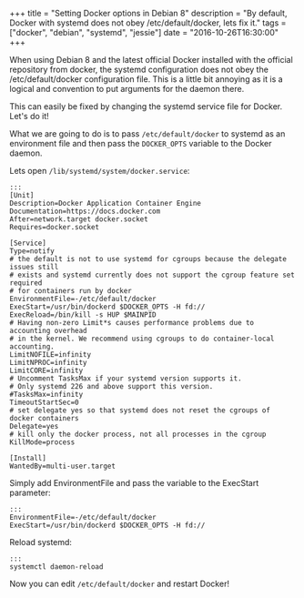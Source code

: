 +++
title = "Setting Docker options in Debian 8"
description = "By default, Docker with systemd does not obey /etc/default/docker, lets fix it."
tags = ["docker", "debian", "systemd", "jessie"]
date = "2016-10-26T16:30:00"
+++

When using Debian 8 and the latest official Docker installed with the official repository from docker, the systemd configuration does not obey the /etc/default/docker configuration file. This is a little bit annoying as it is a logical and convention to put arguments for the daemon there.

This can easily be fixed by changing the systemd service file for Docker. Let's do it!

What we are going to do is to pass `/etc/default/docker` to systemd as an environment file and then pass the `DOCKER_OPTS` variable to the Docker daemon.

Lets open `/lib/systemd/system/docker.service`:

    :::
    [Unit]
    Description=Docker Application Container Engine
    Documentation=https://docs.docker.com
    After=network.target docker.socket
    Requires=docker.socket

    [Service]
    Type=notify
    # the default is not to use systemd for cgroups because the delegate issues still
    # exists and systemd currently does not support the cgroup feature set required
    # for containers run by docker
    EnvironmentFile=-/etc/default/docker
    ExecStart=/usr/bin/dockerd $DOCKER_OPTS -H fd://
    ExecReload=/bin/kill -s HUP $MAINPID
    # Having non-zero Limit*s causes performance problems due to accounting overhead
    # in the kernel. We recommend using cgroups to do container-local accounting.
    LimitNOFILE=infinity
    LimitNPROC=infinity
    LimitCORE=infinity
    # Uncomment TasksMax if your systemd version supports it.
    # Only systemd 226 and above support this version.
    #TasksMax=infinity
    TimeoutStartSec=0
    # set delegate yes so that systemd does not reset the cgroups of docker containers
    Delegate=yes
    # kill only the docker process, not all processes in the cgroup
    KillMode=process

    [Install]
    WantedBy=multi-user.target


Simply add EnvironmentFile and pass the variable to the ExecStart parameter:

    :::
    EnvironmentFile=-/etc/default/docker
    ExecStart=/usr/bin/dockerd $DOCKER_OPTS -H fd://


Reload systemd:

    :::
    systemctl daemon-reload

Now you can edit `/etc/default/docker` and restart Docker!
